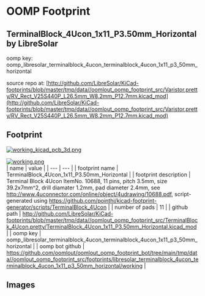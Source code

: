 # OOMP Footprint  
## TerminalBlock_4Ucon_1x11_P3.50mm_Horizontal  by LibreSolar  
  
oomp key: oomp_libresolar_terminalblock_4ucon_terminalblock_4ucon_1x11_p3_50mm_horizontal  
  
source repo at: [http://github.com/LibreSolar/KiCad-footprints/blob/master/tmp/data//oomlout_oomp_footprint_src/Varistor.pretty/RV_Rect_V25S440P_L26.5mm_W8.2mm_P12.7mm.kicad_mod](http://github.com/LibreSolar/KiCad-footprints/blob/master/tmp/data//oomlout_oomp_footprint_src/Varistor.pretty/RV_Rect_V25S440P_L26.5mm_W8.2mm_P12.7mm.kicad_mod)  
## Footprint  
  
[![working_kicad_pcb_3d.png](working_kicad_pcb_3d_600.png)](working_kicad_pcb_3d.png)  
  
[![working.png](working_600.png)](working.png)  
| name | value | 
| --- | --- | 
| footprint name | TerminalBlock_4Ucon_1x11_P3.50mm_Horizontal | 
| footprint description | Terminal Block 4Ucon ItemNo. 10688, 11 pins, pitch 3.5mm, size 39.2x7mm^2, drill diamater 1.2mm, pad diameter 2.4mm, see http://www.4uconnector.com/online/object/4udrawing/10688.pdf, script-generated using https://github.com/pointhi/kicad-footprint-generator/scripts/TerminalBlock_4Ucon | 
| number of pads | 11 | 
| github path | http://github.com/LibreSolar/KiCad-footprints/blob/master/tmp/data//oomlout_oomp_footprint_src/TerminalBlock_4Ucon.pretty/TerminalBlock_4Ucon_1x11_P3.50mm_Horizontal.kicad_mod | 
| oomp key | oomp_libresolar_terminalblock_4ucon_terminalblock_4ucon_1x11_p3_50mm_horizontal | 
| oomp bot github | https://github.com/oomlout/oomlout_oomp_footprint_bot/tree/main/tmp/data//oomlout_oomp_footprint_src/footprints/libresolar_terminalblock_4ucon_terminalblock_4ucon_1x11_p3_50mm_horizontal/working | 
## Images  
